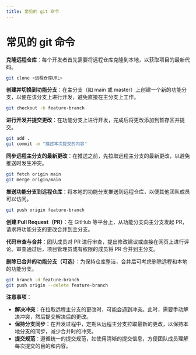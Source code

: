 ```yaml
---
title: 常见的 git 命令
---
```


# 常见的 git 命令

**克隆远程仓库**：每个开发者首先需要将远程仓库克隆到本地，以获取项目的最新代码。
```bash
git clone <远程仓库URL>
```

**创建并切换到功能分支**：在主分支（如 main 或 master）上创建一个新的功能分支，以便在该分支上进行开发，避免直接在主分支上工作。
```bash
git checkout -b feature-branch
```

**进行开发并提交更改**：在功能分支上进行开发，完成后将更改添加到暂存区并提交。
```bash
git add .
git commit -m "描述本次提交的内容"
```

**同步远程主分支的最新更改**：在推送之前，先拉取远程主分支的最新更改，以避免推送时发生冲突。
```bash
git fetch origin main
git merge origin/main
```

**推送功能分支到远程仓库**：将本地的功能分支推送到远程仓库，以便其他团队成员可以访问。
```bash
git push origin feature-branch
```

**创建 Pull Request（PR）**：在 GitHub 等平台上，从功能分支向主分支发起 PR，请求将功能分支的更改合并到主分支。

**代码审查与合并**：团队成员对 PR 进行审查，提出修改建议或直接在网页上进行评论。审查通过后，项目管理员或有权限的成员将 PR 合并到主分支。

**删除已合并的功能分支（可选）**：为保持仓库整洁，合并后可考虑删除远程和本地的功能分支。
```bash
git branch -d feature-branch
git push origin --delete feature-branch
```

**注意事项**：
- **解决冲突**：在拉取远程主分支的更改时，可能会遇到冲突。此时，需要手动解决冲突，然后提交解决后的更改。
- **保持分支同步**：在开发过程中，定期从远程主分支拉取最新的更改，以保持本地分支的同步，减少合并时的冲突。
- **提交规范**：遵循统一的提交规范，如使用清晰的提交信息，方便团队成员理解每次提交的目的和内容。